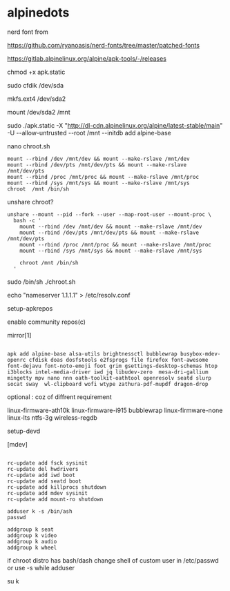 # alpinedots

nerd font from

https://github.com/ryanoasis/nerd-fonts/tree/master/patched-fonts


 https://gitlab.alpinelinux.org/alpine/apk-tools/-/releases

 chmod +x apk.static

sudo cfdik /dev/sda

mkfs.ext4 /dev/sda2  

mount /dev/sda2 /mnt

sudo ./apk.static  -X "http://dl-cdn.alpinelinux.org/alpine/latest-stable/main" -U --allow-untrusted --root /mnt --initdb add alpine-base

nano chroot.sh
```
mount --rbind /dev /mnt/dev && mount --make-rslave /mnt/dev
mount --rbind /dev/pts /mnt/dev/pts && mount --make-rslave /mnt/dev/pts
mount --rbind /proc /mnt/proc && mount --make-rslave /mnt/proc
mount --rbind /sys /mnt/sys && mount --make-rslave /mnt/sys
chroot  /mnt /bin/sh  
```

unshare chroot?
```
unshare --mount --pid --fork --user --map-root-user --mount-proc \
  bash -c '
    mount --rbind /dev /mnt/dev && mount --make-rslave /mnt/dev
    mount --rbind /dev/pts /mnt/dev/pts && mount --make-rslave /mnt/dev/pts
    mount --rbind /proc /mnt/proc && mount --make-rslave /mnt/proc
    mount --rbind /sys /mnt/sys && mount --make-rslave /mnt/sys

    chroot /mnt /bin/sh
  '
```
sudo /bin/sh ./chroot.sh

echo "nameserver 1.1.1.1"  > /etc/resolv.conf

 setup-apkrepos

 enable community repos(c)
 
 mirror[1]
```

apk add alpine-base alsa-utils brightnessctl bubblewrap busybox-mdev-openrc cfdisk doas dosfstools e2fsprogs file firefox font-awesome font-dejavu font-noto-emoji foot grim gsettings-desktop-schemas htop i3blocks intel-media-driver iwd jq libudev-zero  mesa-dri-gallium mingetty mpv nano nnn oath-toolkit-oathtool openresolv seatd slurp socat sway  wl-clipboard wofi wtype zathura-pdf-mupdf dragon-drop
```

optional : coz of diffrent  requirement

 linux-firmware-ath10k linux-firmware-i915 bubblewrap linux-firmware-none linux-lts ntfs-3g wireless-regdb  

 setup-devd
 
 [mdev]
```

rc-update add fsck sysinit
rc-update del hwdrivers
rc-update add iwd boot
rc-update add seatd boot
rc-update add killprocs shutdown
rc-update add mdev sysinit
rc-update add mount-ro shutdown

adduser k -s /bin/ash
passwd

addgroup k seat
addgroup k video
addgroup k audio
addgroup k wheel
```

if chroot distro has bash/dash change shell of custom user in /etc/passwd or use -s while adduser

su k 






 
